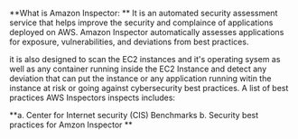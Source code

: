 **What is Amazon Inspector: **
It is an automated security assessment service that helps improve the security and complaince of applications deployed on AWS. Amazon Inspector automatically assesses applications for exposure, vulnerabilities, and deviations from best practices. 

it is also designed to scan the EC2 instances and it's operating sysem as well as any container running inside the EC2 Instance and detect any deviation that can put the instance or any application running witin the instance at risk or going against cybersecurity best practices.
A list of best practices AWS Inspectors inspects includes:

**a. Center for Internet security (CIS) Benchmarks
b. Security best practices for Amzon Inspector **